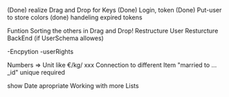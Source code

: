 (Done) realize Drag and Drop for Keys
(Done) Login, token
(Done) Put-user to store colors
(done) handeling expired tokens

Funtion Sorting the others in Drag and Drop!
Restructure User
Resturcture BackEnd (if UserSchema allowes)

-Encpytion
-userRights

Numbers => Unit like €/kg/ xxx
Connection to different Item "married to ... _id"
unique
required

show Date apropriate
Working with more Lists

